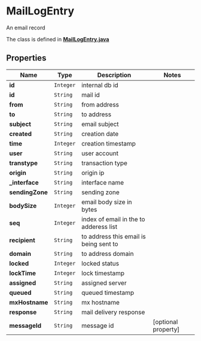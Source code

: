 

# MailLogEntry

An email record

The class is defined in **[MailLogEntry.java](../../src/main/java/org/openapitools/model/MailLogEntry.java)**

## Properties

Name | Type | Description | Notes
------------ | ------------- | ------------- | -------------
**id** | `Integer` | internal db id | 
**id** | `String` | mail id | 
**from** | `String` | from address | 
**to** | `String` | to address | 
**subject** | `String` | email subject | 
**created** | `String` | creation date | 
**time** | `Integer` | creation timestamp | 
**user** | `String` | user account | 
**transtype** | `String` | transaction type | 
**origin** | `String` | origin ip | 
**_interface** | `String` | interface name | 
**sendingZone** | `String` | sending zone | 
**bodySize** | `Integer` | email body size in bytes | 
**seq** | `Integer` | index of email in the to adderess list | 
**recipient** | `String` | to address this email is being sent to | 
**domain** | `String` | to address domain | 
**locked** | `Integer` | locked status | 
**lockTime** | `Integer` | lock timestamp | 
**assigned** | `String` | assigned server | 
**queued** | `String` | queued timestamp | 
**mxHostname** | `String` | mx hostname | 
**response** | `String` | mail delivery response | 
**messageId** | `String` | message id |  [optional property]


























